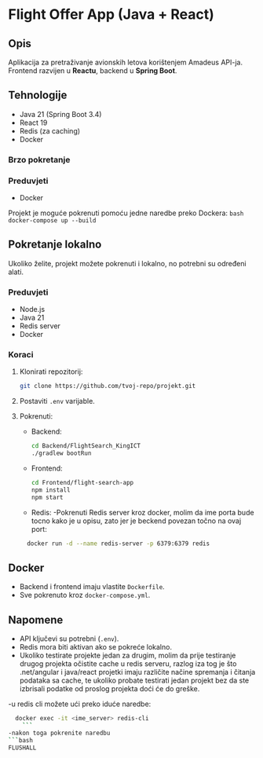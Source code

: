# Flight Offer App (Java + React)

## Opis
Aplikacija za pretraživanje avionskih letova korištenjem Amadeus API-ja.  
Frontend razvijen u **Reactu**, backend u **Spring Boot**.

## Tehnologije
- Java 21 (Spring Boot 3.4)
- React 19
- Redis (za caching)
- Docker

### Brzo pokretanje

### Preduvjeti
- Docker

Projekt je moguće pokrenuti pomoću jedne naredbe preko Dockera:
    ```bash
    docker-compose up --build
    ```

## Pokretanje lokalno

Ukoliko želite, projekt možete pokrenuti i lokalno, no potrebni su određeni alati.

### Preduvjeti
- Node.js
- Java 21
- Redis server
- Docker

### Koraci
1. Klonirati repozitorij:
    ```bash
    git clone https://github.com/tvoj-repo/projekt.git
    ```

2. Postaviti `.env` varijable.

3. Pokrenuti:
    - Backend:
      ```bash
      cd Backend/FlightSearch_KingICT
      ./gradlew bootRun
      ```
    - Frontend:
      ```bash
      cd Frontend/flight-search-app
      npm install
      npm start
      ```
    - Redis:
    -Pokrenuti Redis server kroz docker, molim da ime porta bude tocno kako je u opisu, zato jer je beckend povezan točno na ovaj port:
    ```bash
      docker run -d --name redis-server -p 6379:6379 redis
      ```

## Docker
- Backend i frontend imaju vlastite `Dockerfile`.
- Sve pokrenuto kroz `docker-compose.yml`.

## Napomene
- API ključevi su potrebni (`.env`).
- Redis mora biti aktivan ako se pokreće lokalno.
- Ukoliko testirate projekte jedan za drugim, molim da prije testiranje drugog projekta očistite cache u redis serveru, razlog iza tog je što .net/angular i java/react projetki imaju različite načine spremanja i čitanja podataka sa cache, te ukoliko probate testirati jedan projekt bez da ste izbrisali podatke od proslog projekta doći će do greške.

-u redis cli možete ući preko iduće naredbe:
  ```bash
    docker exec -it <ime_server> redis-cli
      ```
-nakon toga pokrenite naredbu 
```bash 
FLUSHALL
```

